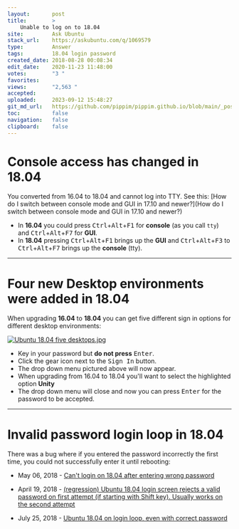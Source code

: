 ```yaml
---
layout:       post
title:        >
    Unable to log on to 18.04
site:         Ask Ubuntu
stack_url:    https://askubuntu.com/q/1069579
type:         Answer
tags:         18.04 login password
created_date: 2018-08-28 00:08:34
edit_date:    2020-11-23 11:48:00
votes:        "3 "
favorites:    
views:        "2,563 "
accepted:     
uploaded:     2023-09-12 15:48:27
git_md_url:   https://github.com/pippim/pippim.github.io/blob/main/_posts/2018/2018-08-28-Unable-to-log-on-to-18.04.md
toc:          false
navigation:   false
clipboard:    false
---
```


# Console access has changed in 18.04

You converted from 16.04 to 18.04 and cannot log into TTY. See this: [How do I switch between console mode and GUI in 17.10 and newer?](How do I switch between console mode and GUI in 17.10 and newer?)

- In **16.04** you could press <kbd>Ctrl</kbd>+<kbd>Alt</kbd>+<kbd>F1</kbd> for **console** (as you call `tty`) and <kbd>Ctrl</kbd>+<kbd>Alt</kbd>+<kbd>F7</kbd> for **GUI**.
- In **18.04** pressing <kbd>Ctrl</kbd>+<kbd>Alt</kbd>+<kbd>F1</kbd> brings up the **GUI** and <kbd>Ctrl</kbd>+<kbd>Alt</kbd>+<kbd>F3</kbd> to <kbd>Ctrl</kbd>+<kbd>Alt</kbd>+<kbd>F7</kbd> brings up the **console** (tty).


----------

# Four new Desktop environments were added in 18.04

When upgrading **16.04** to **18.04** you can get five different sign in options for different desktop environments:

[![Ubuntu 18.04 five desktops.jpg][1]][1]

- Key in your password but **do not press** <kbd>Enter</kbd>.
- Click the gear icon next to the <kbd>Sign In</kbd> button.
- The drop down menu pictured above will now appear.
- When upgrading from 16.04 to 18.04 you'll want to select the highlighted option **Unity**
- The drop down menu will close and now you can press <kbd>Enter</kbd> for the password to be accepted.


----------

# Invalid password login loop in 18.04

There was a bug where if you entered the password incorrectly the first time, you could not successfully enter it until rebooting:

- May 06, 2018 - [Can't login on 18.04 after entering wrong password][2]
- April 19, 2018 - [(regression) Ubuntu 18.04 login screen rejects a valid password on first attempt (if starting with Shift key). Usually works on the second attempt][3]
- July 25, 2018 - [Ubuntu 18.04 on login loop, even with correct password][4]


  [1]: https://i.stack.imgur.com/EG0an.jpg
  [2]: https://bugs.launchpad.net/ubuntu/+source/gdm3/+bug/1769416
  [3]: https://bugs.launchpad.net/ubuntu/+source/gnome-shell/+bug/1765261
  [4]: https://askubuntu.com/questions/1059458/ubuntu-18-04-on-login-loop-even-with-correct-password
